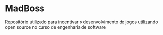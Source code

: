 # MadBoss
Repositório utilizado para incentivar o desenvolvimento de jogos utilizando open source no curso de engenharia de software 
